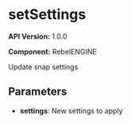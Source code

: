 # setSettings

**API Version:** 1.0.0

**Component:** RebelENGINE

Update snap settings

## Parameters

- **settings**: New settings to apply

